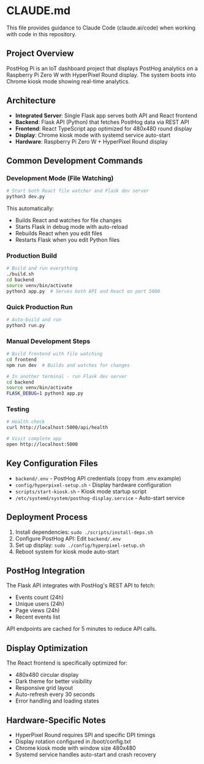 # CLAUDE.md

This file provides guidance to Claude Code (claude.ai/code) when working with code in this repository.

## Project Overview

PostHog Pi is an IoT dashboard project that displays PostHog analytics on a Raspberry Pi Zero W with HyperPixel Round display. The system boots into Chrome kiosk mode showing real-time analytics.

## Architecture

- **Integrated Server**: Single Flask app serves both API and React frontend
- **Backend**: Flask API (Python) that fetches PostHog data via REST API
- **Frontend**: React TypeScript app optimized for 480x480 round display
- **Display**: Chrome kiosk mode with systemd service auto-start
- **Hardware**: Raspberry Pi Zero W + HyperPixel Round display

## Common Development Commands

### Development Mode (File Watching)
```bash
# Start both React file watcher and Flask dev server
python3 dev.py
```
This automatically:
- Builds React and watches for file changes
- Starts Flask in debug mode with auto-reload
- Rebuilds React when you edit files
- Restarts Flask when you edit Python files

### Production Build
```bash
# Build and run everything
./build.sh
cd backend
source venv/bin/activate
python3 app.py  # Serves both API and React on port 5000
```

### Quick Production Run
```bash
# Auto-build and run
python3 run.py
```

### Manual Development Steps
```bash
# Build frontend with file watching
cd frontend
npm run dev  # Builds and watches for changes

# In another terminal - run Flask dev server
cd backend
source venv/bin/activate
FLASK_DEBUG=1 python3 app.py
```

### Testing
```bash
# Health check
curl http://localhost:5000/api/health

# Visit complete app
open http://localhost:5000
```

## Key Configuration Files

- `backend/.env` - PostHog API credentials (copy from .env.example)
- `config/hyperpixel-setup.sh` - Display hardware configuration
- `scripts/start-kiosk.sh` - Kiosk mode startup script
- `/etc/systemd/system/posthog-display.service` - Auto-start service

## Deployment Process

1. Install dependencies: `sudo ./scripts/install-deps.sh`
2. Configure PostHog API: Edit `backend/.env`
3. Set up display: `sudo ./config/hyperpixel-setup.sh`
4. Reboot system for kiosk mode auto-start

## PostHog Integration

The Flask API integrates with PostHog's REST API to fetch:
- Events count (24h)
- Unique users (24h)
- Page views (24h)
- Recent events list

API endpoints are cached for 5 minutes to reduce API calls.

## Display Optimization

The React frontend is specifically optimized for:
- 480x480 circular display
- Dark theme for better visibility
- Responsive grid layout
- Auto-refresh every 30 seconds
- Error handling and loading states

## Hardware-Specific Notes

- HyperPixel Round requires SPI and specific DPI timings
- Display rotation configured in /boot/config.txt
- Chrome kiosk mode with window size 480x480
- Systemd service handles auto-start and crash recovery